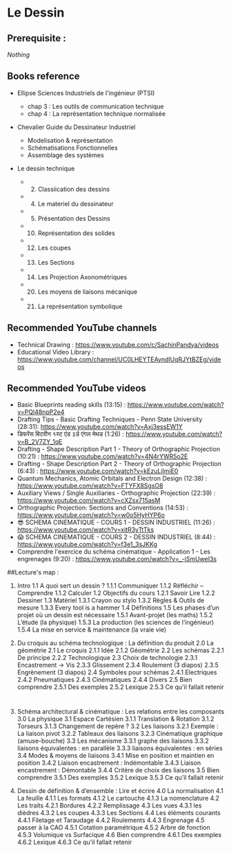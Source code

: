 # Le Dessin

## Prerequisite :

*Nothing*

## Books reference

* Ellipse Sciences Industriels de l'ingénieur (PTSI)
  * chap 3 : Les outils de communication technique
  * chap 4 : La représentation technique normalisée

* Chevalier Guide du Dessinateur Industriel
  * Modelisation & représentation
  * Schématisations Fonctionnelles
  * Assemblage des systèmes

* Le dessin technique
  * 2. Classiication des dessins
  * 4. Le materiel du dessinateur
  * 5. Présentation des Dessins
  * 10. Représentation des solides
  * 12. Les coupes
  * 13. Les Sections
  * 14. Les Projection Axonométriques
  * 20. Les moyens de liaisons mécanique
  * 21. La représentation symbolique

## Recommended YouTube channels

* Technical Drawing : https://www.youtube.com/c/SachinPandya/videos
* Educational Video Library : https://www.youtube.com/channel/UC0LHEYTEAyndlUqRJYtBZEg/videos

## Recommended YouTube videos

* Basic Blueprints reading skills (13:15) : https://www.youtube.com/watch?v=PQl48npP2e4
* Drafting Tips - Basic Drafting Techniques - Penn State University (28:31):
https://www.youtube.com/watch?v=Axj3essEW1Y
* डिफरेंस बिटवीन १स्ट एंड ३र्ड एंगल मेथड (1:26) : https://www.youtube.com/watch?v=B_2V7ZY_1qE
* Drafting - Shape Description Part 1 - Theory of Orthographic Projection (10:21) : https://www.youtube.com/watch?v=4N4rYWR5o2E
* Drafting - Shape Description Part 2 - Theory of Orthographic Projection (6:43) : https://www.youtube.com/watch?v=kEzuLjImiE0
* Quantum Mechanics, Atomic Orbitals and Electron Design (12:38) : https://www.youtube.com/watch?v=FTYFX8SgsO8
* Auxiliary Views / Single Auxiliaries - Orthographic Projection (22:39) : https://www.youtube.com/watch?v=cXZsx715asM
* Orthographic Projection: Sections and Conventions (14:53) : https://www.youtube.com/watch?v=w0o5HyHYP6o
* 😎 SCHEMA CINEMATIQUE - COURS 1 - DESSIN INDUSTRIEL (11:26) : https://www.youtube.com/watch?v=xitR3yTtTks
* 😱 SCHEMA CINEMATIQUE - COURS 2 - DESSIN INDUSTRIEL (8:44) : https://www.youtube.com/watch?v=f3e1_3sJKKg
* Comprendre l'exercice du schéma cinématique - Application 1 - Les engrenages (9:20) : https://www.youtube.com/watch?v=_-jSmUweI3s

##Lecture's map :

1. Intro
  1.1 A quoi sert un dessin ?
    1.1.1 Communiquer
    1.1.2 Réfléchir – Comprendre
    1.1.2 Calculer
  1.2 Objectifs du cours
    1.2.1 Savoir Lire
    1.2.2 Dessiner
  1.3 Matériel
    1.3.1	Crayon ou stylo
    1.3.2 Règles & Outils de mesure
    1.3.3 Every tool is a hammer
  1.4 Définitions
  1.5 Les phases d’un projet où un dessin est nécessaire
    1.5.1 Avant-projet (les maths)
    1.5.2 L’étude (la physique)
    1.5.3 La production (les sciences de l’ingénieur)
    1.5.4 La mise en service & maintenance (la vraie vie)

2. Du croquis au schéma technologique : La définition du produit
  2.0 La géométrie
  2.1 Le croquis
    2.1.1 Idée
    2.1.2 Géométrie
  2.2 Les schémas
    2.2.1 De principe
    2.2.2 Technologique
  2.3 Choix de technologie
    2.3.1 Encastrement -> Vis
    2.3.3 Glissement
    2.3.4 Roulement (3 diapos)
    2.3.5 Engrènement (3 diapos)
  2.4 Symboles pour schémas
    2.4.1 Electriques
    2.4.2 Pneumatiques
    2.4.3 Cinématiques
    2.4.4 Divers
  2.5 Bien comprendre
    2.5.1 Des exemples
    2.5.2 Lexique
    2.5.3 Ce qu’il fallait retenir
#  

3. Schéma architectural & cinématique : Les relations entre les composants
  3.0 La physique
  3.1 Espace Cartésien
  		3.1.1 Translation & Rotation
  		3.1.2 Torseurs
  		3.1.3 Changement de repère ?
  3.2 Les liaisons
  		3.2.1 Exemple : La liaison pivot
  		3.2.2 Tableaux des liaisons
  3.2.3 Cinématique graphique (amuse-bouche)
  	3.3 Les mécanisme
      3.3.1 graphe des liaisons
      3.3.2 liaisons équivalentes : en parallèle
      3.3.3 liaisons équivalentes : en séries
  3.4 Modes & moyens de liaisons
    3.4.1 Mise en position et maintien en position
    3.4.2 Liaison encastrement : Indémontable
    3.4.3 Liaison encastrement : Démontable
    3.4.4 Critère de choix des liaisons
  3.5 Bien comprendre
    3.5.1 Des exemples
    3.5.2 Lexique
    3.5.3 Ce qu’il fallait retenir

4. Dessin de définition & d’ensemble : Lire et écrire
  4.0 La normalisation
  4.1 La feuille
    4.1.1 Les formats
    4.1.2 Le cartouche
    4.1.3 La nomenclature
  4.2 Les traits
    4.2.1 Bordures
    4.2.2 Remplissage
  4.3 Les vues
    4.3.1 les dièdres
    4.3.2 Les coupes
    4.3.3 Les Sections
  4.4 Les éléments courants
    4.4.1 Filetage et Taraudage
    4.4.2 Roulements
    4.4.3 Engrenage
  4.5 passer à la CAO
    4.5.1 Cotation paramétrique
    4.5.2 Arbre de fonction
    4.5.3 Volumique vs Surfacique
  4.6 Bien comprendre
    4.6.1 Des exemples
    4.6.2 Lexique
    4.6.3 Ce qu’il fallait retenir
